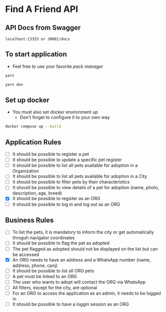 # Find A Friend API

## API Docs from Swagger

`localhost:{3333 or 3000}/docs`

## To start application

- Feel free to use your favorite *pack manager*

```cmd
yarn

yarn dev
```

## Set up docker

- You must also set *docker* environment up
  - Don't forget to configure it to your own way

```cmd
docker compose up --build
````

## Application Rules

- [ ] It should be possible to register a pet
- [ ] It should be possible to update a specific pet register
- [ ] It should be possible to list all pets available for adoption in a Organization
- [ ] It should be possible to list all pets available for adoption in a City
- [ ] It should be possible to filter pets by their characteristics
- [ ] It should be possible to view details of a pet for adoption (name, photo, description, age, breed)
- [X] It should be possible to register as an ORG
- [ ] It should be possible to log in and log out as an ORG

## Business Rules

- [ ] To list the pets, it is mandatory to inform the city or get automatically throguh navigator coordinates
- [ ] It should be possible to flag the pet as adopted
- [ ] The pet flagged as adopted should not be displayed on the list but can be accessed
- [X] An ORG needs to have an address and a WhatsApp number (name, address, phone, cpnj)
- [ ] It should be possible to list all ORG pets
- [ ] A pet must be linked to an ORG
- [ ] The user who wants to adopt will contact the ORG via WhatsApp  
- [ ] All filters, except for the city, are optional
- [ ] For an ORG to access the application as an admin, it needs to be logged in
- [ ] It should be possible to have a loggin session as an ORG
